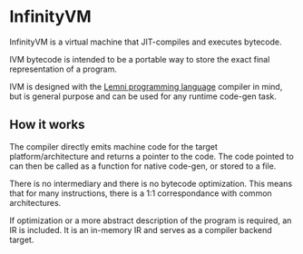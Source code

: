 # InfinityVM

InfinityVM is a virtual machine that JIT-compiles and executes bytecode.

IVM bytecode is intended to be a portable way to store the exact final representation of a program.

IVM is designed with the [Lemni programming language](https://github.com/RamblingMadMan/lemni) compiler in mind, but is general purpose and can be used for any runtime code-gen task.

## How it works

The compiler directly emits machine code for the target platform/architecture and returns a pointer to the code. The code pointed to can then be called as a function for native code-gen, or stored to a file.

There is no intermediary and there is no bytecode optimization. This means that for many instructions, there is a 1:1 correspondance with common architectures.

If optimization or a more abstract description of the program is required, an IR is included. It is an in-memory IR and serves as a compiler backend target.
